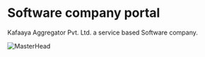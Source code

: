 # Software company portal
Kafaaya Aggregator Pvt. Ltd. a service based Software company.

![MasterHead](https://s.tmimgcdn.com/scr/1200x750/469700/molque-dark-theme-powerpoint-presentation-template_469797-original.jpg)
